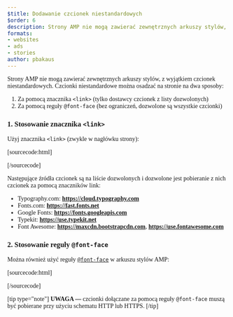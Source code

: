 ```yaml
---
$title: Dodawanie czcionek niestandardowych
$order: 6
description: Strony AMP nie mogą zawierać zewnętrznych arkuszy stylów, z wyjątkiem czcionek niestandardowych. Czcionki niestandardowe można osadzać na stronie na dwa sposoby...
formats:
- websites
- ads
- stories
author: pbakaus
---
```


Strony AMP nie mogą zawierać zewnętrznych arkuszy stylów, z wyjątkiem czcionek niestandardowych. Czcionki niestandardowe można osadzać na stronie na dwa sposoby:

1. Za pomocą znacznika `<link>` (tylko dostawcy czcionek z listy dozwolonych)
2. Za pomocą reguły `@font-face` (bez ograniczeń, dozwolone są wszystkie czcionki)

### 1. Stosowanie znacznika `<link>`

Użyj znacznika `<link>` (zwykle w nagłówku strony):

[sourcecode:html]


<link rel="stylesheet" href="https://fonts.googleapis.com/css?family=Tangerine"> [/sourcecode]

Następujące źródła czcionek są na liście dozwolonych i dozwolone jest pobieranie z nich czcionek za pomocą znaczników link:

- Typography.com: **https://cloud.typography.com**
- Fonts.com: **https://fast.fonts.net**
- Google Fonts: **https://fonts.googleapis.com**
- Typekit: **https://use.typekit.net**
- Font Awesome: **https://maxcdn.bootstrapcdn.com**, **https://use.fontawesome.com**

### 2. Stosowanie reguły `@font-face`

Można również użyć reguły [`@font-face`](https://developer.mozilla.org/en-US/docs/Web/CSS/@font-face) w arkuszu stylów AMP:

[sourcecode:html]

<style amp-custom="">
  @font-face {
    font-family: "Bitstream Vera Serif Bold";
    src: url("https://somedomain.org/VeraSeBd.ttf");
  }

  body {
    font-family: "Bitstream Vera Serif Bold", serif;
  }
</style>

[/sourcecode]

[tip type="note"] **UWAGA —** czcionki dołączane za pomocą reguły `@font-face` muszą być pobierane przy użyciu schematu HTTP lub HTTPS. [/tip]
